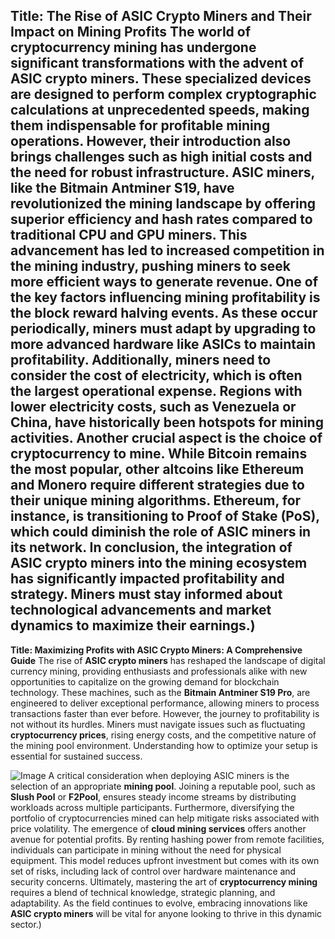 **Title: The Rise of ASIC Crypto Miners and Their Impact on Mining Profits**
The world of cryptocurrency mining has undergone significant transformations with the advent of **ASIC crypto miners**. These specialized devices are designed to perform complex cryptographic calculations at unprecedented speeds, making them indispensable for profitable mining operations. However, their introduction also brings challenges such as high initial costs and the need for robust infrastructure.
ASIC miners, like the **Bitmain Antminer S19**, have revolutionized the mining landscape by offering superior efficiency and hash rates compared to traditional CPU and GPU miners. This advancement has led to increased competition in the mining industry, pushing miners to seek more efficient ways to generate revenue. 
One of the key factors influencing mining profitability is the **block reward halving events**. As these occur periodically, miners must adapt by upgrading to more advanced hardware like ASICs to maintain profitability. Additionally, miners need to consider the cost of electricity, which is often the largest operational expense. Regions with lower electricity costs, such as **Venezuela** or **China**, have historically been hotspots for mining activities.
Another crucial aspect is the choice of cryptocurrency to mine. While Bitcoin remains the most popular, other altcoins like **Ethereum** and **Monero** require different strategies due to their unique mining algorithms. Ethereum, for instance, is transitioning to Proof of Stake (PoS), which could diminish the role of ASIC miners in its network.
In conclusion, the integration of **ASIC crypto miners** into the mining ecosystem has significantly impacted profitability and strategy. Miners must stay informed about technological advancements and market dynamics to maximize their earnings.)
---
**Title: Maximizing Profits with ASIC Crypto Miners: A Comprehensive Guide**
The rise of **ASIC crypto miners** has reshaped the landscape of digital currency mining, providing enthusiasts and professionals alike with new opportunities to capitalize on the growing demand for blockchain technology. These machines, such as the **Bitmain Antminer S19 Pro**, are engineered to deliver exceptional performance, allowing miners to process transactions faster than ever before.
However, the journey to profitability is not without its hurdles. Miners must navigate issues such as fluctuating **cryptocurrency prices**, rising energy costs, and the competitive nature of the mining pool environment. Understanding how to optimize your setup is essential for sustained success.

![Image](https://github.com/user-attachments/assets/d7419ec9-dc67-403f-bf28-8faea5f1f74f)
A critical consideration when deploying ASIC miners is the selection of an appropriate **mining pool**. Joining a reputable pool, such as **Slush Pool** or **F2Pool**, ensures steady income streams by distributing workloads across multiple participants. Furthermore, diversifying the portfolio of cryptocurrencies mined can help mitigate risks associated with price volatility.
The emergence of **cloud mining services** offers another avenue for potential profits. By renting hashing power from remote facilities, individuals can participate in mining without the need for physical equipment. This model reduces upfront investment but comes with its own set of risks, including lack of control over hardware maintenance and security concerns.
Ultimately, mastering the art of **cryptocurrency mining** requires a blend of technical knowledge, strategic planning, and adaptability. As the field continues to evolve, embracing innovations like **ASIC crypto miners** will be vital for anyone looking to thrive in this dynamic sector.)
